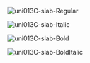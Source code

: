 ![uni013C-slab-Regular](https://user-images.githubusercontent.com/23739434/75572410-afb64e80-5a52-11ea-978b-49223692b40e.png)

![uni013C-slab-Italic](https://user-images.githubusercontent.com/23739434/75572408-afb64e80-5a52-11ea-82fb-ef8780a19dc9.png)

![uni013C-slab-Bold](https://user-images.githubusercontent.com/23739434/75572405-af1db800-5a52-11ea-8ae1-a1f767172d9c.png)

![uni013C-slab-BoldItalic](https://user-images.githubusercontent.com/23739434/75572406-afb64e80-5a52-11ea-8c85-6782fc140792.png)

